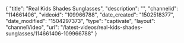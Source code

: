 {
    "title": "Real Kids Shades Sunglasses",
    "description": "",
    "channelid": "114661406",
    "videoid": "109966788",
    "date_created": "1502518377",
    "date_modified": "1504297373",
    "type": "captivate",
    "layout": "channelVideo",
    "url": "\/latest-videos\/real-kids-shades-sunglasses\/114661406-109966788"
}